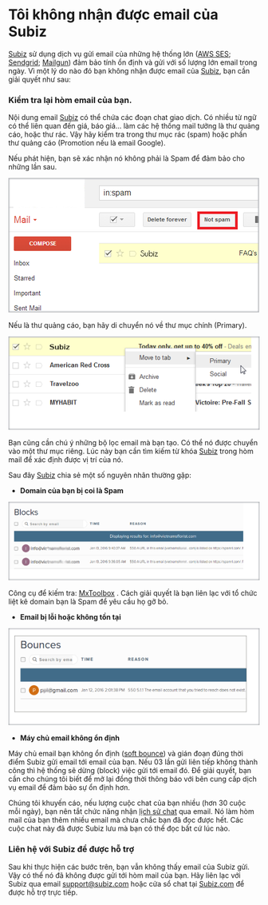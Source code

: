 # Tôi không nhận được email của Subiz

[Subiz](https://subiz.com/vi/) sử dụng dịch vụ gửi email của những hệ thống lớn \([AWS SES](https://aws.amazon.com/ses/); [Sendgrid](https://sendgrid.com/); [Mailgun](https://www.mailgun.com/)\) đảm bảo tính ổn định và gửi với số lượng lớn email trong ngày. Vì một lý do nào đó bạn không nhận được email của [Subiz](https://subiz.com/vi/), bạn cần giải quyết như sau:

### Kiểm tra lại hòm email của bạn.

Nội dung email [Subiz](https://subiz.com/vi/) có thể chứa các đoạn chat giao dịch. Có nhiều từ ngữ có thể liên quan đến giá, báo giá… làm các hệ thống mail tưởng là thư quảng cáo, hoặc thư rác. Vậy hãy kiểm tra trong thư mục rác \(spam\) hoặc phần thư quảng cáo \(Promotion nếu là email Google\).

Nếu phát hiện, bạn sẽ xác nhận nó không phải là Spam để đảm bảo cho những lần sau.

![Email v&#xE0;o m&#x1EE5;c spam](../../../.gitbook/assets/spam-email.png)

Nếu là thư quảng cáo, bạn hãy di chuyển nó về thư mục chính \(Primary\).

![Chuy&#x1EC3;n email v&#xE0;o m&#x1EE5;c Primary](../../../.gitbook/assets/chuyen-email-ve-thu-muc-chinh%20%281%29.png)

Bạn cũng cần chú ý những bộ lọc email mà bạn tạo. Có thể nó được chuyển vào một thư mục riêng. Lúc này bạn cần tìm kiếm từ khóa [Subiz](https://subiz.com/vi/) trong hòm mail để xác định được vị trí của nó.

 Sau đây [Subiz](https://subiz.com/vi/) chia sẻ một số nguyên nhân thường gặp:

* **Domain của bạn bị coi là Spam**

![Domain c&#x1EE7;a b&#x1EA1;n b&#x1ECB; coi l&#xE0; Spam v&#xE0; &#x111;&#x1B0;&#x1EE3;c li&#x1EC7;t k&#xEA; b&#x1EDF;i c&#xE1;c t&#x1ED5; ch&#x1EE9;c tr&#xEA;n th&#x1EBF; gi&#x1EDB;i \(blacklist\).](../../../.gitbook/assets/block-email%20%281%29.png)

Công cụ để kiếm tra: [MxToolbox](http://mxtoolbox.com/blacklists.aspx) . Cách giải quyết là bạn liên lạc với tổ chức liệt kê domain bạn là Spam để yêu cầu họ gỡ bỏ.

* **Email bị lỗi hoặc không tồn tại**

![Email nh&#x1EAD;p kh&#xF4;ng &#x111;&#xFA;ng ho&#x1EB7;c &#x111;&#xE3; b&#x1ECB; x&#xF3;a d&#x1EAB;n &#x111;&#x1EBF;n kh&#xF4;ng t&#x1ED3;n t&#x1EA1;i \(hard bounce\).](../../../.gitbook/assets/bounce%20%281%29.png)

* **Máy chủ email không ổn định**

Máy chủ email bạn không ổn định \([soft bounce](http://kb.mailchimp.com/delivery/deliverability-research/soft-vs-hard-bounces)\) và gián đoạn đúng thời điểm Subiz gửi email tới email của bạn. Nếu 03 lần gửi liên tiếp không thành công thì hệ thống sẽ dừng \(block\) việc gửi tới email đó. Để giải quyết, bạn cần cho chúng tôi biết để mở lại đồng thời thông báo với bên cung cấp dịch vụ email để đảm bảo sự ổn định hơn.

Chúng tôi khuyến cáo, nếu lượng cuộc chat của bạn nhiều \(hơn 30 cuộc mỗi ngày\), bạn nên tắt chức năng nhận [lịch sử chat](https://docs.subiz.com/lich-su-chat/) qua email. Nó làm hòm mail của bạn thêm nhiều email mà chưa chắc bạn đã đọc được hết. Các cuộc chat này đã được Subiz lưu mà bạn có thể đọc bất cứ lúc nào.

### Liên hệ với Subiz để được hỗ trợ

Sau khi thực hiện các bước trên, bạn vẫn không thấy email của Subiz gửi. Vậy có thể nó đã không được gửi tới hòm mail của bạn. Hãy liên lạc với Subiz qua email [support@subiz.com](mailto:support@subiz.com) hoặc cửa sổ chat tại [Subiz.com](https://subiz.com/vi/) để được hỗ trợ trực tiếp.

